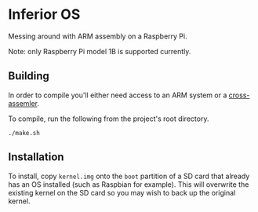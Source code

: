 # Inferior OS
Messing around with ARM assembly on a Raspberry Pi.

Note: only Raspberry Pi model 1B is supported currently.

## Building
In order to compile you'll either need access to an ARM system or a [cross-assemler](https://developer.arm.com/tools-and-software/open-source-software/developer-tools/gnu-toolchain/gnu-rm/downloads).

To compile, run the following from the project's root directory.
```
./make.sh
```

## Installation
To install, copy `kernel.img` onto the `boot` partition of a SD card that already has an OS installed (such as Raspbian for example). This will overwrite the existing kernel on the SD card so you may wish to back up the original kernel.